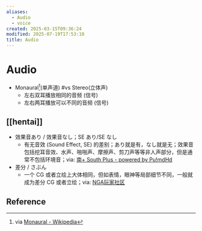```yaml
---
aliases:
  - Audio
  - voice
created: 2025-03-15T09:36:24
modified: 2025-07-19T17:53:10
title: Audio
---
```


# Audio

- Monaural[^Monaural](单声道) #vs Stereo(立体声)
    - 左右双耳播放相同的音频 (信号)
    - 左右两耳播放可以不同的音频 (信号)

## [[hentai]]

- 效果音あり / 效果音なし；SE あり/SE なし
    - 有无音效 (Sound Effect, SE) 的差别；あり就是有，なし就是无；效果音包括挖耳音效、水声、啪啪声、摩擦声、剪刀声等等非人声部分，但是通常不包括环境音；via: [南+ South Plus - powered by Pu!mdHd](https://assets.south-plus.org/read.php?fid=48&tid=1460067)
- 差分 / さぶん
    - 一个 CG 或者立绘上大体相同，但如表情，眼神等局部细节不同，一般就成为差分 CG 或者立绘；via: [NGA玩家社区](https://ngabbs.com/read.php?tid=14528252&page=1#pid286147318Anchor)

## Reference

[^Monaural]: via [Monaural - Wikipedia](https://en.wikipedia.org/wiki/Monaural)
